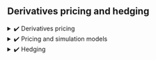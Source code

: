 ## Derivatives pricing and hedging

<details><summary>✔️ Derivatives pricing </summary>
Using monte carlo, numerial methods & analytical solutions. \
A non exhaustive list of exotic options priced : 
* barrier
* swaps
* asian
* standard
* etc.
</details>

<details><summary>✔️ Pricing and simulation models </summary>
* Black-Scholes
* Skew-kurtosis Black-Scholes
  Binomial tree
  Trinomial tree
  Monte Carlo
  Heston stochastic volatility
  GARCH variations (GARCH, NGARCH, AGARCH)
</details>

<details><summary>✔️ Hedging </summary>
* delta
* vega
</details>

